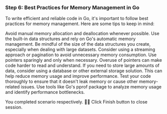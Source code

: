 
### Step 6: Best Practices for Memory Management in Go

To write efficient and reliable code in Go, it's important to follow best practices for memory management. Here are some tips to keep in mind:

Avoid manual memory allocation and deallocation whenever possible. Use the built-in data structures and rely on Go's automatic memory management.
Be mindful of the size of the data structures you create, especially when dealing with large datasets. Consider using a streaming approach or pagination to avoid unnecessary memory consumption.
Use pointers sparingly and only when necessary. Overuse of pointers can make code harder to read and understand.
If you need to store large amounts of data, consider using a database or other external storage solution. This can help reduce memory usage and improve performance.
Test your code thoroughly to ensure that it doesn't leak memory or cause other memory-related issues. Use tools like Go's pprof package to analyze memory usage and identify performance bottlenecks.

You completed scenario respectively. 👏🏻
Click Finish button to close session.  




